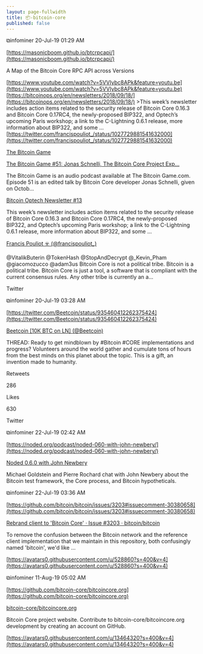 ```yaml
---
layout: page-fullwidth
title: 📦-bitcoin-core
published: false
---
```


⧉infominer 20-Jul-19 01:29 AM

[https://masonicboom.github.io/btcrpcapi/](https://masonicboom.github.io/btcrpcapi/)

A Map of the Bitcoin Core RPC API across Versions

[https://www.youtube.com/watch?v=5VVIybc8APk&feature=youtu.be](https://www.youtube.com/watch?v=5VVIybc8APk&feature=youtu.be) [https://bitcoinops.org/en/newsletters/2018/09/18/](https://bitcoinops.org/en/newsletters/2018/09/18/) >This week’s newsletter includes action items related to the security release of Bitcoin Core 0.16.3 and Bitcoin Core 0.17RC4, the newly-proposed BIP322, and Optech’s upcoming Paris workshop; a link to the C-Lightning 0.6.1 release, more information about BIP322, and some ... [https://twitter.com/francispouliot_/status/1027729881541632000](https://twitter.com/francispouliot_/status/1027729881541632000)

[The Bitcoin Game](https://www.youtube.com/channel/UCToELmQgO9cKgn3_8dKQ5HA)

[The Bitcoin Game #51: Jonas Schnelli, The Bitcoin Core Project Exp...](https://www.youtube.com/watch?v=5VVIybc8APk&feature=youtu.be)

The Bitcoin Game is an audio podcast available at The Bitcoin Game.com. Episode 51 is an edited talk by Bitcoin Core developer Jonas Schnelli, given on Octob...

[Bitcoin Optech Newsletter #13](https://bitcoinops.org/en/newsletters/2018/09/18/)

This week’s newsletter includes action items related to the security release of Bitcoin Core 0.16.3 and Bitcoin Core 0.17RC4, the newly-proposed BIP322, and Optech’s upcoming Paris workshop; a link to the C-Lightning 0.6.1 release, more information about BIP322, and some ...

[Francis Pouliot ☣️ (@francispouliot_)](https://twitter.com/francispouliot_)

@VitalikButerin @TokenHash @StopAndDecrypt @_Kevin_Pham @giacomozucco @adam3us Bitcoin Core is not a political tribe. Bitcoin is a political tribe. Bitcoin Core is just a tool, a software that is compliant with the current consensus rules. Any other tribe is currently an a...

Twitter

⧉infominer 20-Jul-19 03:28 AM

[https://twitter.com/Beetcoin/status/935460412262375424](https://twitter.com/Beetcoin/status/935460412262375424)

[Beetcoin [10K BTC on LN] (@Beetcoin)](https://twitter.com/Beetcoin)

THREAD: Ready to get mindblown by #Bitcoin #CORE implementations and progress? Volunteers around the world gather and cumulate tons of hours from the best minds on this planet about the topic. This is a gift, an invention made to humanity.

Retweets

286

Likes

630

Twitter

⧉infominer 22-Jul-19 02:42 AM

[https://noded.org/podcast/noded-060-with-john-newbery/](https://noded.org/podcast/noded-060-with-john-newbery/)

[Noded 0.6.0 with John Newbery](https://noded.org/podcast/noded-060-with-john-newbery/)

Michael Goldstein and Pierre Rochard chat with John Newbery about the Bitcoin test framework, the Core process, and Bitcoin hypotheticals.

⧉infominer 22-Jul-19 03:36 AM

[https://github.com/bitcoin/bitcoin/issues/3203#issuecomment-30380658](https://github.com/bitcoin/bitcoin/issues/3203#issuecomment-30380658)

[Rebrand client to 'Bitcoin Core' · Issue #3203 · bitcoin/bitcoin](https://github.com/bitcoin/bitcoin/issues/3203)

To remove the confusion between the Bitcoin network and the reference client implementation that we maintain in this repository, both confusingly named &#39;bitcoin&#39;, we&#39;d like ...

[https://avatars0.githubusercontent.com/u/528860?s=400&v=4](https://avatars0.githubusercontent.com/u/528860?s=400&v=4)

⧉infominer 11-Aug-19 05:02 AM

[https://github.com/bitcoin-core/bitcoincore.org](https://github.com/bitcoin-core/bitcoincore.org)

[bitcoin-core/bitcoincore.org](https://github.com/bitcoin-core/bitcoincore.org)

Bitcoin Core project website. Contribute to bitcoin-core/bitcoincore.org development by creating an account on GitHub.

[https://avatars0.githubusercontent.com/u/13464320?s=400&v=4](https://avatars0.githubusercontent.com/u/13464320?s=400&v=4)